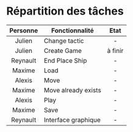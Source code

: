 # Répartition des tâches


| Personne | Fonctionnalité      |   Etat  |
|:--------:|---------------------|:-------:|
|  Julien  | Change tactic       |    -    |
|  Julien  | Create Game         | à finir |
| Reynault | End Place Ship      |    -    |
|  Maxime  | Load                |    -    |
|  Alexis  | Move                |    -    |
|  Maxime  | Move already exists |    -    |
|  Alexis  | Play                |    -    |
|  Maxime  | Save                |    -    |
| Reynault | Interface graphique |    -    |